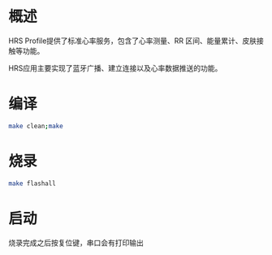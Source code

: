 # 概述

HRS Profile提供了标准心率服务，包含了心率测量、RR 区间、能量累计、皮肤接触等功能。

HRS应用主要实现了蓝牙广播、建立连接以及心率数据推送的功能。

# 编译

```bash
make clean;make
```

# 烧录

```bash
make flashall
```

# 启动

烧录完成之后按复位键，串口会有打印输出
